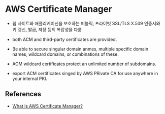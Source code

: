 # AWS Certificate Manager
- 웹 사이트와 애플리케이션을 보호하는 퍼블릭, 프라이빗 SSL/TLS X.509 인증서와 키 갱신, 발급, 저장 등의 복잡성을 다룸

- both ACM and third-party certificates are provided.
- Be able to secure singular domain anmes, multiple specific domain names, wildcard domains, or combinations of these.

- ACM wildcard certificates protect an unlimited number of subdomains.
- export ACM certificates singed by AWS PRivate CA for use anywhere in your internal PKI.

## References
- [What Is AWS Certificate Manager?](https://docs.aws.amazon.com/acm/latest/userguide/acm-overview.html)